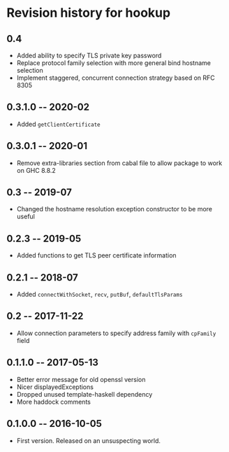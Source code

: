 # Revision history for hookup

## 0.4

* Added ability to specify TLS private key password
* Replace protocol family selection with more general bind hostname selection
* Implement staggered, concurrent connection strategy based on RFC 8305

## 0.3.1.0 -- 2020-02

* Added `getClientCertificate`

## 0.3.0.1 -- 2020-01

* Remove extra-libraries section from cabal file to allow package to work on GHC 8.8.2

## 0.3 -- 2019-07

* Changed the hostname resolution exception constructor to be more useful

## 0.2.3 -- 2019-05

* Added functions to get TLS peer certificate information

## 0.2.1 -- 2018-07

* Added `connectWithSocket`, `recv`, `putBuf`, `defaultTlsParams`

## 0.2 -- 2017-11-22

* Allow connection parameters to specify address family with `cpFamily` field

## 0.1.1.0  -- 2017-05-13

* Better error message for old openssl version
* Nicer displayedExceptions
* Dropped unused template-haskell dependency
* More haddock comments

## 0.1.0.0  -- 2016-10-05

* First version. Released on an unsuspecting world.
